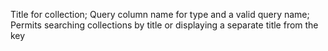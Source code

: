 Title for collection;
Query column name for type and a valid query name;
Permits searching collections by title or displaying a separate title from the key